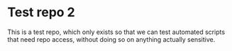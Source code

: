 # Test repo 2

This is a test repo, which only exists so that we can test automated scripts that need repo access, without doing so on anything actually sensitive.
